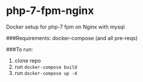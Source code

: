 # php-7-fpm-nginx
Docker setup for php-7 fpm on Nginx with mysql

###Requirements:
docker-compose (and all pre-reqs)

###To run:
1. clone repo
2. run `docker-compose build`
3. run `docker-compose up -d`

